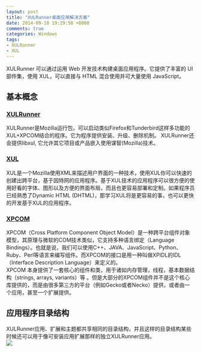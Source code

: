 ```yaml
---
layout: post
title: "XULRunner桌面应用解决方案"
date: 2014-09-10 19:29:58 +0800
comments: true
categories: Windows
tags:
- XULRunner
- XUL
---
```

XULRunner 可以通过运用 Web 开发技术构建桌面应用程序。它提供了丰富的 UI 部件集，使用 XUL，可以直接与 HTML 混合使用并可大量使用 JavaScript。  
## 基本概念 ##
### [XULRunner](https://developer.mozilla.org/en-US/docs/Mozilla/Projects/XULRunner) ###
XULRunner是Mozilla运行包，可以启动类似Firefox和Tunderbird这样多功能的XUL+XPCOM结合的程序。它为程序提供安装、升级、删除机制。 XULRunner还会提供libxul, 它允许其它项目或产品嵌入使用谋智(Mozilla)技术。
### [XUL](https://developer.mozilla.org/en-US/docs/Mozilla/Tech/XUL) ###
XUL是一个Mozilla使用XML来描述用户界面的一种技术，使用XUL你可以快速的创建出跨平台，基于因特网的应用程序。基于XUL技术的应用程序可以很方便的使用好看的字体、图形以及方便的界面布局，而且也更容易部署和定制。如果程序员已经熟悉了Dynamic HTML (DHTML)，那学习XUL将是更容易的事，也可以更快的开发基于XUL的应用程序。
### [XPCOM](https://developer.mozilla.org/en-US/docs/Mozilla/Tech/XPCOM) ###
XPCOM（Cross Platform Component Object Model）是一种跨平台组件对象模型，其原理与微软的COM技术类似，它支持多种语言绑定（Language Bindings）。也就是说，我们可以使用C++、JAVA、JavaScript、Python、Ruby、Perl等语言来编写组件。而XPCOM的接口是用一种叫做XPIDL的IDL（Interface Description Language）来定义的。  
XPCOM 本身提供了一套核心的组件和类，用于诸如内存管理，线程，基本数据结构（strings, arrays, variants）等 。但是大部分的XPCOM组件并不是这个核心库提供的，而是由很多第三方的平台（例如Gecko或者Necko）提供，或者由一个应用，甚至一个扩展提供。  

## 应用程序目录结构 ##
XULRunner应用、扩展和主题都共享相同的目录结构，并且这样的目录结构某些时候还可以用于像可安装应用扩展那样的独立XULRunner应用。  
![](http://i.imgur.com/UOhOL86.png)


